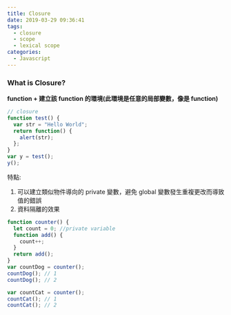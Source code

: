 ```yaml
---
title: Closure
date: 2019-03-29 09:36:41
tags:
  - closure
  - scope
  - lexical scope
categories:
  - Javascript
---
```


### What is Closure?

**function + 建立該 function 的環境(此環境是任意的局部變數，像是 function)**

```javascript
// closure
function test() {
  var str = "Hello World";
  return function() {
    alert(str);
  };
}
var y = test();
y();
```

特點:

1. 可以建立類似物件導向的 private 變數，避免 global 變數發生重複更改而導致值的錯誤
2. 資料隔離的效果

```javascript
function counter() {
  let count = 0; //private variable
  function add() {
    count++;
  }
  return add();
}
var countDog = counter();
countDog(); // 1
countDog(); // 2

var countCat = counter();
countCat(); // 1
countCat(); // 2
```
